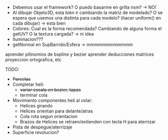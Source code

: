 - Debemos usar el framework? O puedo basarme en grilla nxm? -> NO!
- Al dibujar Objeto3D, esta bien ir cambiando la matriz de modelado? O se espera que usemos una distinta para cada modelo? (hacer uniform() en cada dibujar) -> esta bien
- Colores: Cual es la forma recomendada? Cambiando de alguna forma el getUV? O la textura cargada? -> ni  idea
- Iluminacion???
- getNormal en SupBarrido/Esfera -> mmmmmmmmmmmm

aprender pilinomios de bspline y bezier
aprender deducciones matrices proyeccion ortografica, etc



TODO:
- ~~Parcelas~~
- Completar heli:
    - ~~variar escala en bezier, tapas~~
    - terminar cola
- Movimiento componentes heli al volar:
    - Helices girando
    - Helices orientan para delante/atras
    - Cola rota segun orientacion
    - Brazos de Helices se retraen/extienden con tecla H para aterrizar
- Pista de despegue/aterrizaje
- Superficie revolucion?